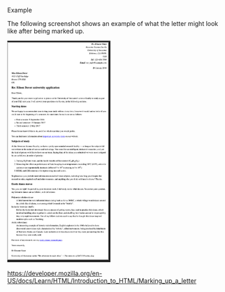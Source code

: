 Example

The following screenshot shows an example of what the letter might look like after being marked up.

![img.png](img.png)

https://developer.mozilla.org/en-US/docs/Learn/HTML/Introduction_to_HTML/Marking_up_a_letter